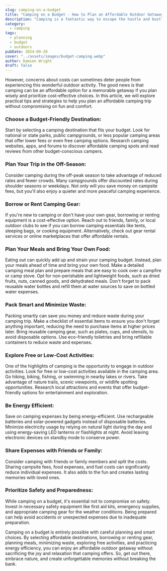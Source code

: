 ```yaml
---
slug: camping-on-a-budget
title: "Camping on a Budget - How to Plan an Affordable Outdoor Getaway"
description: "Camping is a fantastic way to escape the hustle and bustle of daily life and immerse yourself in nature."
category:
  - camping
tags:
  - planning
  - budget
  - outdoors
pubDate: 2024-09-20
cover: "../assets/images/budget-camping.webp"
author: Damien Wright
draft: false
---
```


However, concerns about costs can sometimes deter people from experiencing this wonderful outdoor activity. The good news is that camping can be an affordable option for a memorable getaway if you plan wisely and prioritize cost-effective choices. In this article, we will explore practical tips and strategies to help you plan an affordable camping trip without compromising on fun and comfort.

### Choose a Budget-Friendly Destination:

Start by selecting a camping destination that fits your budget. Look for national or state parks, public campgrounds, or less popular camping areas that offer lower fees or even free camping options. Research camping websites, apps, and forums to discover affordable camping spots and read reviews from other budget-conscious campers.

### Plan Your Trip in the Off-Season:

Consider camping during the off-peak season to take advantage of reduced rates and fewer crowds. Many campgrounds offer discounted rates during shoulder seasons or weekdays. Not only will you save money on campsite fees, but you'll also enjoy a quieter and more peaceful camping experience.

### Borrow or Rent Camping Gear:

If you're new to camping or don't have your own gear, borrowing or renting equipment is a cost-effective option. Reach out to friends, family, or local outdoor clubs to see if you can borrow camping essentials like tents, sleeping bags, or cooking equipment. Alternatively, check out gear rental services or online marketplaces that offer affordable rentals.

### Plan Your Meals and Bring Your Own Food:

Eating out can quickly add up and strain your camping budget. Instead, plan your meals ahead of time and bring your own food. Make a detailed camping meal plan and prepare meals that are easy to cook over a campfire or camp stove. Opt for non-perishable and lightweight foods, such as dried fruits, nuts, canned goods, and dehydrated meals. Don't forget to pack reusable water bottles and refill them at water sources to save on bottled water expenses.

### Pack Smart and Minimize Waste:

Packing smartly can save you money and reduce waste during your camping trip. Make a checklist of essential items to ensure you don't forget anything important, reducing the need to purchase items at higher prices later. Bring reusable camping gear, such as plates, cups, and utensils, to avoid disposable options. Use eco-friendly toiletries and bring refillable containers to reduce waste and expenses.

### Explore Free or Low-Cost Activities:

One of the highlights of camping is the opportunity to engage in outdoor activities. Look for free or low-cost activities available in the camping area. Go hiking, biking, fishing, or swimming in nearby lakes or rivers. Take advantage of nature trails, scenic viewpoints, or wildlife spotting opportunities. Research local attractions and events that offer budget-friendly options for entertainment and exploration.

### Be Energy Efficient:

Save on camping expenses by being energy-efficient. Use rechargeable batteries and solar-powered gadgets instead of disposable batteries. Minimize electricity usage by relying on natural light during the day and using energy-saving LED lanterns or flashlights at night. Avoid leaving electronic devices on standby mode to conserve power.

### Share Expenses with Friends or Family:

Consider camping with friends or family members and split the costs. Sharing campsite fees, food expenses, and fuel costs can significantly reduce individual expenses. It also adds to the fun and creates lasting memories with loved ones.

### Prioritize Safety and Preparedness:

While camping on a budget, it's essential not to compromise on safety. Invest in necessary safety equipment like first aid kits, emergency supplies, and appropriate camping gear for the weather conditions. Being prepared can help avoid accidents or unexpected expenses due to inadequate preparation.

Camping on a budget is entirely possible with careful planning and smart choices. By selecting affordable destinations, borrowing or renting gear, planning meals, minimizing waste, exploring free activities, and practicing energy efficiency, you can enjoy an affordable outdoor getaway without sacrificing the joy and relaxation that camping offers. So, get out there, embrace nature, and create unforgettable memories without breaking the bank.